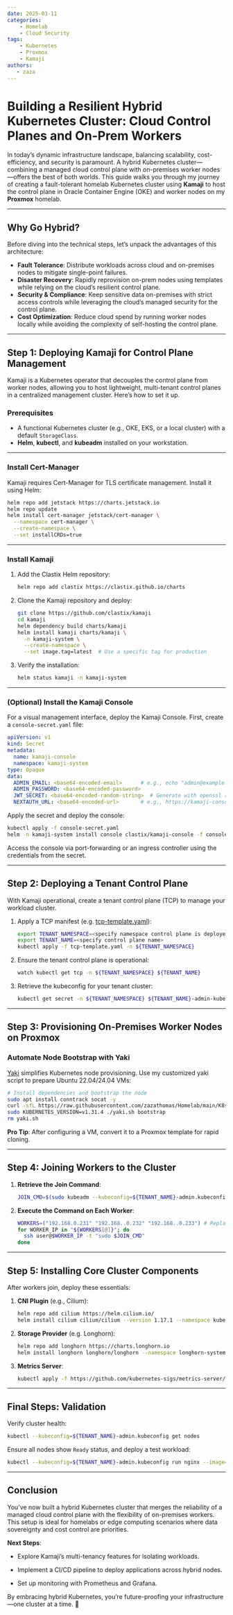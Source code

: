 ```yaml
---
date: 2025-03-11
categories:
    - Homelab
    - Cloud Security
tags:
    - Kubernetes
    - Proxmox
    - Kamaji
authors:
   - zaza
---
```


# **Building a Resilient Hybrid Kubernetes Cluster: Cloud Control Planes and On-Prem Workers**

In today’s dynamic infrastructure landscape, balancing scalability, cost-efficiency, and security is paramount. A hybrid Kubernetes cluster—combining a managed cloud control plane with on-premises worker nodes—offers the best of both worlds. This guide walks you through my journey of creating a fault-tolerant homelab Kubernetes cluster using **Kamaji** to host the control plane in Oracle Container Engine (OKE) and worker nodes on my **Proxmox** homelab.
<!-- more -->
---

## **Why Go Hybrid?**

Before diving into the technical steps, let’s unpack the advantages of this architecture:

- **Fault Tolerance**: Distribute workloads across cloud and on-premises nodes to mitigate single-point failures.
- **Disaster Recovery**: Rapidly reprovision on-prem nodes using templates while relying on the cloud’s resilient control plane.
- **Security & Compliance**: Keep sensitive data on-premises with strict access controls while leveraging the cloud’s managed security for the control plane.
- **Cost Optimization**: Reduce cloud spend by running worker nodes locally while avoiding the complexity of self-hosting the control plane.

---

## **Step 1: Deploying Kamaji for Control Plane Management**

Kamaji is a Kubernetes operator that decouples the control plane from worker nodes, allowing you to host lightweight, multi-tenant control planes in a centralized management cluster. Here’s how to set it up.

### **Prerequisites**

- A functional Kubernetes cluster (e.g., OKE, EKS, or a local cluster) with a default `StorageClass`.
- **Helm**, **kubectl**, and **kubeadm** installed on your workstation.

---

### **Install Cert-Manager**

Kamaji requires Cert-Manager for TLS certificate management. Install it using Helm:

```bash
helm repo add jetstack https://charts.jetstack.io
helm repo update
helm install cert-manager jetstack/cert-manager \
  --namespace cert-manager \
  --create-namespace \
  --set installCRDs=true
```

---

### **Install Kamaji**

1. Add the Clastix Helm repository:
   ```bash
   helm repo add clastix https://clastix.github.io/charts
   ```

2. Clone the Kamaji repository and deploy:
   ```bash
   git clone https://github.com/clastix/kamaji
   cd kamaji
   helm dependency build charts/kamaji
   helm install kamaji charts/kamaji \
     -n kamaji-system \
     --create-namespace \
     --set image.tag=latest  # Use a specific tag for production
   ```

3. Verify the installation:
   ```bash
   helm status kamaji -n kamaji-system
   ```

---

### **(Optional) Install the Kamaji Console**

For a visual management interface, deploy the Kamaji Console. First, create a `console-secret.yaml` file:

```yaml
apiVersion: v1
kind: Secret
metadata:
  name: kamaji-console
  namespace: kamaji-system
type: Opaque
data:
  ADMIN_EMAIL: <base64-encoded-email>      # e.g., echo "admin@example.com" | base64
  ADMIN_PASSWORD: <base64-encoded-password>
  JWT_SECRET: <base64-encoded-random-string>  # Generate with openssl rand -hex 32
  NEXTAUTH_URL: <base64-encoded-url>       # e.g., https://kamaji-console.example.com/ui
```

Apply the secret and deploy the console:

```bash
kubectl apply -f console-secret.yaml
helm -n kamaji-system install console clastix/kamaji-console -f console-values.yaml
```

Access the console via port-forwarding or an ingress controller using the credentials from the secret.

---

## **Step 2: Deploying a Tenant Control Plane**

With Kamaji operational, create a tenant control plane (TCP) to manage your workload cluster.

1. Apply a TCP manifest (e.g. [tcp-template.yaml](https://raw.githubusercontent.com/zazathomas/Homelab/refs/heads/main/K8s/kamaji/tcp-template.yaml)):
   ```bash
   export TENANT_NAMESPACE=<specify namespace control plane is deployed>
   export TENANT_NAME=<specify control plane name>
   kubectl apply -f tcp-template.yaml -n ${TENANT_NAMESPACE}
   ```
3. Ensure the tenant control plane is operational:
   ```bash
   watch kubectl get tcp -n ${TENANT_NAMESPACE} ${TENANT_NAME}
   ```

3. Retrieve the kubeconfig for your tenant cluster:
   ```bash
   kubectl get secret -n ${TENANT_NAMESPACE} ${TENANT_NAME}-admin-kubeconfig -o jsonpath='{.data.admin\.conf}' | base64 -d > ${TENANT_NAME}-admin.kubeconfig
   ```

---

## **Step 3: Provisioning On-Premises Worker Nodes on Proxmox**

### **Automate Node Bootstrap with Yaki**

[Yaki](https://github.com/clastix/yaki) simplifies Kubernetes node provisioning. Use my customized yaki script to prepare Ubuntu 22.04/24.04 VMs:

```bash
# Install dependencies and bootstrap the node
sudo apt install conntrack socat -y
curl -sfL https://raw.githubusercontent.com/zazathomas/Homelab/main/K8s/kamaji/yaki.sh > yaki.sh && chmod +x yaki.sh
sudo KUBERNETES_VERSION=v1.31.4 ./yaki.sh bootstrap
rm yaki.sh
```

**Pro Tip**: After configuring a VM, convert it to a Proxmox template for rapid cloning.

---

## **Step 4: Joining Workers to the Cluster**

1. **Retrieve the Join Command**:
   ```bash
   JOIN_CMD=$(sudo kubeadm --kubeconfig=${TENANT_NAME}-admin.kubeconfig token create --print-join-command)
   ```

2. **Execute the Command on Each Worker**:
   ```bash
   WORKERS=("192.168.0.231" "192.168..0.232" "192.168..0.233") # Replace this with your worker IPs
   for WORKER_IP in "${WORKERS[@]}"; do
     ssh user@$WORKER_IP -t "sudo $JOIN_CMD"
   done
   ```

---

## **Step 5: Installing Core Cluster Components**

After workers join, deploy these essentials:

1. **CNI Plugin** (e.g., Cilium):
   ```bash
   helm repo add cilium https://helm.cilium.io/
   helm install cilium cilium/cilium --version 1.17.1 --namespace kube-system --set k8sServiceHost=<kube-api-server>
   ```

2. **Storage Provider** (e.g. Longhorn):
   ```bash
   helm repo add longhorn https://charts.longhorn.io
   helm install longhorn longhorn/longhorn --namespace longhorn-system --create-namespace --version 1.8.1
   ```

3. **Metrics Server**:
   ```bash
   kubectl apply -f https://github.com/kubernetes-sigs/metrics-server/releases/latest/download/components.yaml
   ```

---

## **Final Steps: Validation**

Verify cluster health:

```bash
kubectl --kubeconfig=${TENANT_NAME}-admin.kubeconfig get nodes
```

Ensure all nodes show `Ready` status, and deploy a test workload:

```bash
kubectl --kubeconfig=${TENANT_NAME}-admin.kubeconfig run nginx --image=nginx --port=80
```

---

## **Conclusion**

You’ve now built a hybrid Kubernetes cluster that merges the reliability of a managed cloud control plane with the flexibility of on-premises workers. This setup is ideal for homelabs or edge computing scenarios where data sovereignty and cost control are priorities.

**Next Steps**:

- Explore Kamaji’s multi-tenancy features for isolating workloads.
  
- Implement a CI/CD pipeline to deploy applications across hybrid nodes.
  
- Set up monitoring with Prometheus and Grafana.

By embracing hybrid Kubernetes, you’re future-proofing your infrastructure—one cluster at a time. 🚀
